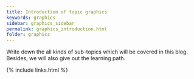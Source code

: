 ```yaml
---
title: Introduction of topic graphics
keywords: graphics
sidebar: graphics_sidebar
permalink: graphics_introduction.html
folder: graphics
---
```


Write down the all kinds of sub-topics which will be covered in this blog. Besides, we will also give out the learning path.

{% include links.html %}
